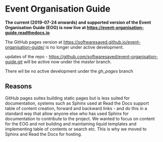 # Event Organisation Guide

__The current (2019-07-24 onwards) and supported version of the Event Organisation Guide (EOG) is now live at https://event-organisation-guide.readthedocs.io__

The GitHub pages version at https://softwaresaved.github.io/event-organisation-guide/ is no longer under active development.

updates of the repo - https://github.com/softwaresaved/event-organisation-guide.git will be active now under the _master_ branch. 

There wil be no active development under the _gh_pages_ branch

## Reasons
GitHub pages suites building static pages but is less suited for documentation, systems such as Sphinx used at Read the Docs support table of content creation, forward and backward links - and do this in a standard way that allow anyone else who has used Sphinx for documentation to contribute to the project. We wanted to focus on content for the EOG and not building and maintaining liquid templates and implementing table of contents or search etc. This is why we moved to Sphinx and Read the Docs for hosting.
